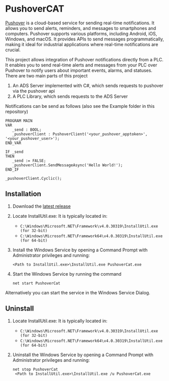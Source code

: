 # PushoverCAT


[Pushover](https://pushover.net/) is a cloud-based service for sending real-time notifications. It allows you to send alerts, reminders, and messages to smartphones and computers. Pushover supports various platforms, including Android, iOS, Windows, and macOS. It provides APIs to send messages programmatically, making it ideal for industrial applications where real-time notifications are crucial.

This project allows integration of Pushover notifications directly from a PLC. It enables you to send real-time alerts and messages from your PLC over Pushover to notify users about important events, alarms, and statuses.
There are two main parts of this project

1. An ADS Server implemented with C#, which sends requests to pushover via the pushover api
1. A PLC Library, which sends requests to the ADS Server

Notifications can be send as follows (also see the Example folder in this repository)

```sti
PROGRAM MAIN
VAR
   _send : BOOL;
   _pushoverClient : PushoverClient('<your_pushover_apptoken>', '<your_pushover_user>');
END_VAR

IF _send
THEN
   _send := FALSE;
   _pushoverClient.SendMessageAsync('Hello World!');
END_IF

_pushoverClient.Cyclic();
```


## Installation

1. Download the [latest release](https://github.com/stefanbesler/pushover-cat/releases/latest)
1. Locate InstallUtil.exe:
   It is typically located in:
   - `C:\Windows\Microsoft.NET\Framework\v4.0.30319\InstallUtil.exe (for 32-bit)`
   - `C:\Windows\Microsoft.NET\Framework64\v4.0.30319\InstallUtil.exe (for 64-bit)`
1. Install the Windows Service by opening a Command Prompt with Administrator privileges and running:
   ```
   <Path to InstallUtil.exe>\InstallUtil.exe PushoverCat.exe
   ```

1. Start the Windows Service by running the command
   ```
   net start PushoverCat
   ```

  Alternatively you can start the service in the Windows Service Dialog.


## Uninstall

1. Locate InstallUtil.exe:
   It is typically located in:
   - `C:\Windows\Microsoft.NET\Framework\v4.0.30319\InstallUtil.exe (for 32-bit)`
   - `C:\Windows\Microsoft.NET\Framework64\v4.0.30319\InstallUtil.exe (for 64-bit)`
1. Uninstall the Windows Service by opening a Command Prompt with Administrator privileges and running:

   ```
   net stop PushoverCat
    <Path to InstallUtil.exe>\InstallUtil.exe /u PushoverCat.exe
   ```
